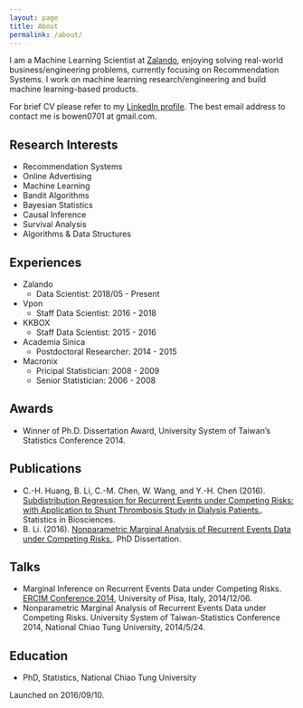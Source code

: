 ```yaml
---
layout: page
title: About
permalink: /about/
---
```


I am a Machine Learning Scientist at [Zalando](https://en.zalando.de/), enjoying solving real-world business/engineering problems, currently focusing on Recommendation Systems. I work on machine learning research/engineering and build machine learning-based products.

For brief CV please refer to my [LinkedIn profile](https://www.linkedin.com/in/bowenli0701/). The best email address to contact me is bowen0701 at gmail.com.

## Research Interests

- Recommendation Systems
- Online Advertising
- Machine Learning
- Bandit Algorithms
- Bayesian Statistics
- Causal Inference
- Survival Analysis
- Algorithms & Data Structures

## Experiences

- Zalando
  * Data Scientist: 2018/05 - Present
- Vpon
  * Staff Data Scientist: 2016 - 2018
- KKBOX
  * Staff Data Scientist: 2015 - 2016
- Academia Sinica
  * Postdoctoral Researcher: 2014 - 2015
- Macronix
  * Pricipal Statistician: 2008 - 2009
  * Senior Statistician: 2006 - 2008

## Awards

- Winner of Ph.D. Dissertation Award, University System of Taiwan’s Statistics Conference 2014.

## Publications

- C.-H. Huang, B. Li, C.-M. Chen, W. Wang, and Y.-H. Chen (2016). [Subdistribution Regression for Recurrent Events under Competing Risks: with Application to Shunt Thrombosis Study in Dialysis Patients.](http://link.springer.com/article/10.1007/s12561-016-9161-0). Statistics in Biosciences.
- B. Li. (2016). [Nonparametric Marginal Analysis of Recurrent Events Data under Competing Risks.](https://arxiv.org/abs/1707.01822). PhD Dissertation.

## Talks

- Marginal Inference on Recurrent Events Data under Competing Risks. [ERCIM Conference 2014](http://cmstatistics.org/ERCIM2014/index.php), University of Pisa, Italy, 2014/12/06.
- Nonparametric Marginal Analysis of Recurrent Events Data under Competing Risks. University System of Taiwan-Statistics Conference 2014, National Chiao Tung University, 2014/5/24.

## Education

- PhD, Statistics, National Chiao Tung University

Launched on 2016/09/10.
